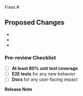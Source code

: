 Fixes #

<!-- Please include the 'why' behind your changes if no issue exists -->

## Proposed Changes

<!-- Please categorize your changes:
- :gift: Add new feature
- :bug: Fix bug
- :broom: Update or clean up current behavior
- :wastebasket: Remove feature or internal logic
-->

-
-
-

### Pre-review Checklist

<!-- If these boxes are not checked, you will be asked to complete these requirements or explain why they do not apply to your PR. -->

- [ ] **At least 80% unit test coverage**
- [ ] **E2E tests** for any new behavior
- [ ] **Docs** for any user-facing impact

**Release Note**

<!--
:page_facing_up: If this change has user-visible impact, write a release note in the block
below. Include the string "action required" if additional action is required of
users switching to the new release, for example in case of a breaking change.

Write as if you are speaking to users, not other Knative contributors. If this
change has no user-visible impact, no release note is needed.
-->

```release-note

```
